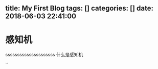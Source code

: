 title: My First Blog
tags: []
categories: []
date: 2018-06-03 22:41:00
---
# 感知机
sssssssssssssssssssss
什么是感知机

``
